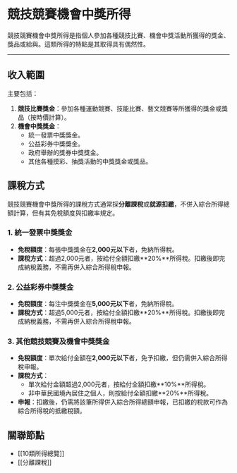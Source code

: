 # 競技競賽機會中獎所得

競技競賽機會中獎所得是指個人參加各種競技比賽、機會中獎活動所獲得的獎金、獎品或給與。這類所得的特點是其取得具有偶然性。

---

## 收入範圍

主要包括：

1.  **競技比賽獎金**：參加各種運動競賽、技能比賽、藝文競賽等所獲得的獎金或獎品（按時價計算）。
2.  **機會中獎獎金**：
    -   統一發票中獎獎金。
    -   公益彩券中獎獎金。
    -   政府舉辦的獎券中獎獎金。
    -   其他各種摸彩、抽獎活動的中獎獎金或獎品。

## 課稅方式

競技競賽機會中獎所得的課稅方式通常採**分離課稅**或**就源扣繳**，不併入綜合所得總額計算，但有其免稅額度與扣繳率規定。

### 1. 統一發票中獎獎金

-   **免稅額度**：每張中獎獎金在**2,000元以下**者，免納所得稅。
-   **課稅方式**：超過2,000元者，按給付全額扣繳**20%**所得稅。扣繳後即完成納稅義務，不需再併入綜合所得稅申報。

### 2. 公益彩券中獎獎金

-   **免稅額度**：每注中獎獎金在**5,000元以下**者，免納所得稅。
-   **課稅方式**：超過5,000元者，按給付全額扣繳**20%**所得稅。扣繳後即完成納稅義務，不需再併入綜合所得稅申報。

### 3. 其他競技競賽及機會中獎獎金

-   **免稅額度**：單次給付金額在**2,000元以下**者，免予扣繳，但仍需併入綜合所得稅申報。
-   **課稅方式**：
    -   單次給付金額超過2,000元者，按給付全額扣繳**10%**所得稅。
    -   非中華民國境內居住之個人，則按給付全額扣繳**20%**所得稅。
-   **申報**：扣繳後，仍需將該筆所得併入綜合所得總額申報，已扣繳的稅款可作為綜合所得稅的抵繳稅額。

## 關聯節點
- [[10類所得總覽]]
- [[分離課稅]]
